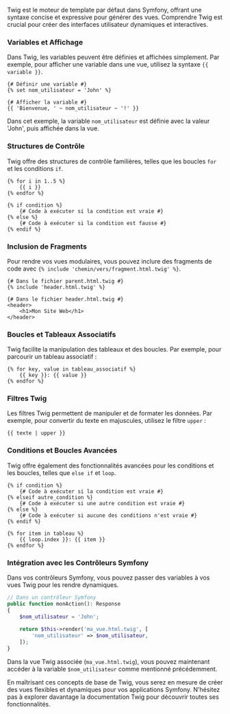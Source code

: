 
Twig est le moteur de template par défaut dans Symfony, offrant une syntaxe concise et expressive pour générer des vues. Comprendre Twig est crucial pour créer des interfaces utilisateur dynamiques et interactives.

### Variables et Affichage

Dans Twig, les variables peuvent être définies et affichées simplement. Par exemple, pour afficher une variable dans une vue, utilisez la syntaxe `{{ variable }}`. 

```twig
{# Définir une variable #}
{% set nom_utilisateur = 'John' %}

{# Afficher la variable #}
{{ 'Bienvenue, ' ~ nom_utilisateur ~ '!' }}
```

Dans cet exemple, la variable `nom_utilisateur` est définie avec la valeur 'John', puis affichée dans la vue.

### Structures de Contrôle

Twig offre des structures de contrôle familières, telles que les boucles `for` et les conditions `if`.

```twig
{% for i in 1..5 %}
    {{ i }}
{% endfor %}

{% if condition %}
    {# Code à exécuter si la condition est vraie #}
{% else %}
    {# Code à exécuter si la condition est fausse #}
{% endif %}
```

### Inclusion de Fragments

Pour rendre vos vues modulaires, vous pouvez inclure des fragments de code avec `{% include 'chemin/vers/fragment.html.twig' %}`.

```twig
{# Dans le fichier parent.html.twig #}
{% include 'header.html.twig' %}

{# Dans le fichier header.html.twig #}
<header>
    <h1>Mon Site Web</h1>
</header>
```

### Boucles et Tableaux Associatifs

Twig facilite la manipulation des tableaux et des boucles. Par exemple, pour parcourir un tableau associatif :

```twig
{% for key, value in tableau_associatif %}
    {{ key }}: {{ value }}
{% endfor %}
```

### Filtres Twig

Les filtres Twig permettent de manipuler et de formater les données. Par exemple, pour convertir du texte en majuscules, utilisez le filtre `upper` :

```twig
{{ texte | upper }}
```

### Conditions et Boucles Avancées

Twig offre également des fonctionnalités avancées pour les conditions et les boucles, telles que `else if` et `loop`.

```twig
{% if condition %}
    {# Code à exécuter si la condition est vraie #}
{% elseif autre_condition %}
    {# Code à exécuter si une autre condition est vraie #}
{% else %}
    {# Code à exécuter si aucune des conditions n'est vraie #}
{% endif %}

{% for item in tableau %}
    {{ loop.index }}: {{ item }}
{% endfor %}
```

### Intégration avec les Contrôleurs Symfony

Dans vos contrôleurs Symfony, vous pouvez passer des variables à vos vues Twig pour les rendre dynamiques.

```php
// Dans un contrôleur Symfony
public function monAction(): Response
{
    $nom_utilisateur = 'John';
    
    return $this->render('ma_vue.html.twig', [
        'nom_utilisateur' => $nom_utilisateur,
    ]);
}
```

Dans la vue Twig associée (`ma_vue.html.twig`), vous pouvez maintenant accéder à la variable `$nom_utilisateur` comme mentionné précédemment.

En maîtrisant ces concepts de base de Twig, vous serez en mesure de créer des vues flexibles et dynamiques pour vos applications Symfony. N'hésitez pas à explorer davantage la documentation Twig pour découvrir toutes ses fonctionnalités.